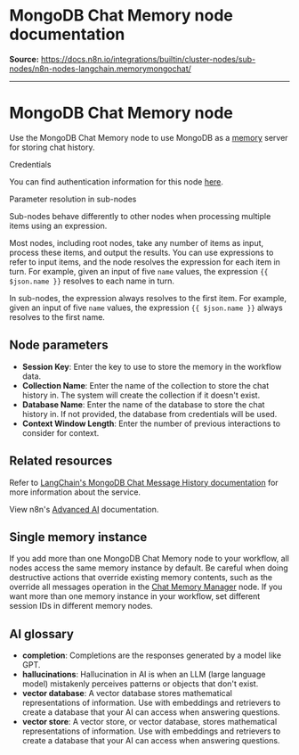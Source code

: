 # MongoDB Chat Memory node documentation

**Source:** https://docs.n8n.io/integrations/builtin/cluster-nodes/sub-nodes/n8n-nodes-langchain.memorymongochat/

---

# MongoDB Chat Memory node

Use the MongoDB Chat Memory node to use MongoDB as a [memory](../../../../../glossary/#ai-memory) server for storing chat history.

Credentials

You can find authentication information for this node [here](../../../credentials/mongodb/).

Parameter resolution in sub-nodes

Sub-nodes behave differently to other nodes when processing multiple items using an expression.

Most nodes, including root nodes, take any number of items as input, process these items, and output the results. You can use expressions to refer to input items, and the node resolves the expression for each item in turn. For example, given an input of five `name` values, the expression `{{ $json.name }}` resolves to each name in turn.

In sub-nodes, the expression always resolves to the first item. For example, given an input of five `name` values, the expression `{{ $json.name }}` always resolves to the first name.

## Node parameters

- **Session Key**: Enter the key to use to store the memory in the workflow data.
- **Collection Name**: Enter the name of the collection to store the chat history in. The system will create the collection if it doesn't exist.
- **Database Name**: Enter the name of the database to store the chat history in. If not provided, the database from credentials will be used.
- **Context Window Length**: Enter the number of previous interactions to consider for context.

## Related resources

Refer to [LangChain's MongoDB Chat Message History documentation](https://js.langchain.com/docs/integrations/memory/mongodb) for more information about the service.

View n8n's [Advanced AI](../../../../../advanced-ai/) documentation.

## Single memory instance

If you add more than one MongoDB Chat Memory node to your workflow, all nodes access the same memory instance by default. Be careful when doing destructive actions that override existing memory contents, such as the override all messages operation in the [Chat Memory Manager](../n8n-nodes-langchain.memorymanager/) node. If you want more than one memory instance in your workflow, set different session IDs in different memory nodes.

## AI glossary

- **completion**: Completions are the responses generated by a model like GPT.
- **hallucinations**: Hallucination in AI is when an LLM (large language model) mistakenly perceives patterns or objects that don't exist.
- **vector database**: A vector database stores mathematical representations of information. Use with embeddings and retrievers to create a database that your AI can access when answering questions.
- **vector store**: A vector store, or vector database, stores mathematical representations of information. Use with embeddings and retrievers to create a database that your AI can access when answering questions.
